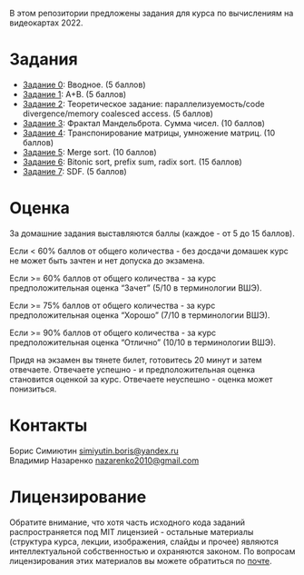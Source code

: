 В этом репозитории предложены задания для курса по вычислениям на видеокартах 2022.

Задания
======

- [Задание 0](https://github.com/lixhappy/GPGPUTasks2022/tree/task00): Вводное. (5 баллов)
- [Задание 1](https://github.com/lixhappy/GPGPUTasks2022/tree/task01): A+B. (5 баллов)
- [Задание 2](https://github.com/lixhappy/GPGPUTasks2022/tree/task02): Теоретическое задание: параллелизуемость/code divergence/memory coalesced access. (5 баллов)
- [Задание 3](https://github.com/lixhappy/GPGPUTasks2022/tree/task03): Фрактал Мандельброта. Сумма чисел. (10 баллов)
- [Задание 4](https://github.com/lixhappy/GPGPUTasks2022/tree/task04): Транспонирование матрицы, умножение матриц. (10 баллов)
- [Задание 5](https://github.com/lixhappy/GPGPUTasks2022/tree/task05): Merge sort. (10 баллов)
- [Задание 6](https://github.com/lixhappy/GPGPUTasks2022/tree/task06): Bitonic sort, prefix sum, radix sort. (15 баллов)
- [Задание 7](https://github.com/lixhappy/GPGPUTasks2022/tree/task07): SDF. (5 баллов)

Оценка
======

За домашние задания выставляются баллы (каждое - от 5 до 15 баллов).

Если <  60% баллов от общего количества - без досдачи домашек курс не может быть зачтен и нет допуска до экзамена.

Если >= 60% баллов от общего количества - за курс предположительная оценка “Зачет” (5/10 в терминологии ВШЭ).

Если >= 75% баллов от общего количества - за курс предположительная оценка “Хорошо” (7/10 в терминологии ВШЭ).

Если >= 90% баллов от общего количества - за курс предположительная оценка “Отлично” (10/10 в терминологии ВШЭ).

Придя на экзамен вы тянете билет, готовитесь 20 минут и затем отвечаете. Отвечаете успешно - и предположительная оценка становится оценкой за курс. Отвечаете неуспешно - оценка может понизиться.

Контакты
======
Борис Симиютин simiyutin.boris@yandex.ru  
Владимир Назаренко nazarenko2010@gmail.com  


Лицензирование
======

Обратите внимание, что хотя часть исходного кода заданий распространяется под MIT лицензией - остальные материалы (структура курса, лекции, изображения, слайды и прочее) являются интеллектуальной собственностью и охраняются законом. По вопросам лицензирования этих материалов вы можете обратиться по [почте](mailto:PolarHare@gmail.com).
